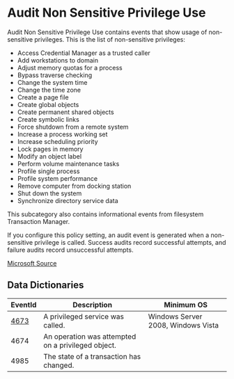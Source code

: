 # Audit Non Sensitive Privilege Use

Audit Non Sensitive Privilege Use contains events that show usage of non-sensitive privileges. This is the list of non-sensitive privileges:

* Access Credential Manager as a trusted caller
* Add workstations to domain
* Adjust memory quotas for a process
* Bypass traverse checking
* Change the system time
* Change the time zone
* Create a page file
* Create global objects
* Create permanent shared objects
* Create symbolic links
* Force shutdown from a remote system
* Increase a process working set
* Increase scheduling priority
* Lock pages in memory
* Modify an object label
* Perform volume maintenance tasks
* Profile single process
* Profile system performance
* Remove computer from docking station
* Shut down the system
* Synchronize directory service data

This subcategory also contains informational events from filesystem Transaction Manager.

If you configure this policy setting, an audit event is generated when a non-sensitive privilege is called. Success audits record successful attempts, and failure audits record unsuccessful attempts.

[Microsoft Source](https://docs.microsoft.com/en-us/windows/security/threat-protection/auditing/audit-non-sensitive-privilege-use)

## Data Dictionaries

| EventId | Description | Minimum OS |
|--------|---------|-------|
|[4673](/data_dictionaries/windows/security/events/event-4673.md)|A privileged service was called.|Windows Server 2008, Windows Vista|
| 4674 | An operation was attempted on a privileged object. |  |
| 4985 | The state of a transaction has changed. |  |
